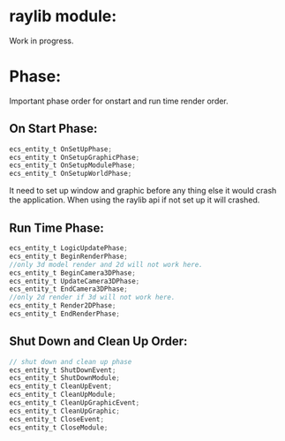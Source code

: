 # raylib module:
  Work in progress.

# Phase:
  Important phase order for onstart and run time render order.

## On Start Phase:

```c
ecs_entity_t OnSetUpPhase;
ecs_entity_t OnSetupGraphicPhase;
ecs_entity_t OnSetupModulePhase;
ecs_entity_t OnSetupWorldPhase;
```
It need to set up window and graphic before any thing else it would crash the application. When using the raylib api if not set up it will crashed.

## Run Time Phase:

```c
ecs_entity_t LogicUpdatePhase;
ecs_entity_t BeginRenderPhase;
//only 3d model render and 2d will not work here.
ecs_entity_t BeginCamera3DPhase;
ecs_entity_t UpdateCamera3DPhase;
ecs_entity_t EndCamera3DPhase;
//only 2d render if 3d will not work here.
ecs_entity_t Render2DPhase;
ecs_entity_t EndRenderPhase;
```

## Shut Down and Clean Up Order:

```c
// shut down and clean up phase
ecs_entity_t ShutDownEvent;
ecs_entity_t ShutDownModule;
ecs_entity_t CleanUpEvent;
ecs_entity_t CleanUpModule;
ecs_entity_t CleanUpGraphicEvent;
ecs_entity_t CleanUpGraphic;
ecs_entity_t CloseEvent;
ecs_entity_t CloseModule;
```